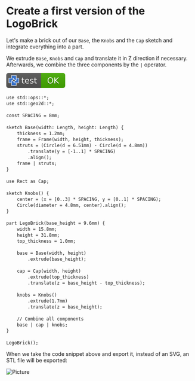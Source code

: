 # Create a first version of the LogoBrick

Let's make a brick out of our `Base`, the `Knobs` and the `Cap` sketch and integrate everything into a part.

We extrude `Base`, `Knobs` and `Cap` and translate it in Z direction if necessary.
Afterwards, we combine the three components by the `|` operator.

[![test](.test/first_version.svg)](.test/first_version.log)

```µcad,first_version
use std::ops::*;
use std::geo2d::*;

const SPACING = 8mm;

sketch Base(width: Length, height: Length) {
    thickness = 1.2mm;
    frame = Frame(width, height, thickness);
    struts = (Circle(d = 6.51mm) - Circle(d = 4.8mm))
        .translate(y = [-1..1] * SPACING)
        .align();
    frame | struts;
}

use Rect as Cap;

sketch Knobs() {
    center = (x = [0..3] * SPACING, y = [0..1] * SPACING);
    Circle(diameter = 4.8mm, center).align();
}

part LegoBrick(base_height = 9.6mm) {
    width = 15.8mm;
    height = 31.8mm;
    top_thickness = 1.0mm;

    base = Base(width, height)
        .extrude(base_height);

    cap = Cap(width, height)
        .extrude(top_thickness)
        .translate(z = base_height - top_thickness);

    knobs = Knobs()
        .extrude(1.7mm)
        .translate(z = base_height);

    // Combine all components
    base | cap | knobs;
}

LegoBrick();
```

When we take the code snippet above and export it, instead of an SVG, an STL file will be exported:

![Picture](.test/first_version-out.svg)